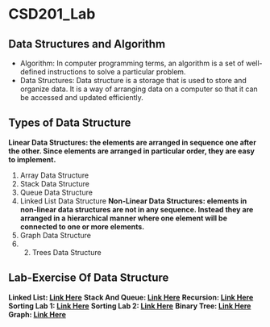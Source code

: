 # CSD201_Lab
## Data Structures and Algorithm
- Algorithm: In computer programming terms, an algorithm is a set of well-defined instructions to solve a particular problem.
- Data Structures: Data structure is a storage that is used to store and organize data. It is a way of arranging data on a computer so that it can be accessed and updated efficiently.

## Types of Data Structure
 **Linear Data Structures: the elements are arranged in sequence one after the other. Since elements are arranged in particular order, they are easy to implement.**
   1. Array Data Structure
   2. Stack Data Structure
   3. Queue Data Structure
   4. Linked List Data Structure
**Non-Linear Data Structures: elements in non-linear data structures are not in any sequence. Instead they are arranged in a hierarchical manner where one element will be connected to one or more elements.**
1. Graph Data Structure
2. 2. Trees Data Structure
## Lab-Exercise Of Data Structure 
**Linked List: [Link Here](https://github.com/tuanhuu3264/CSD201_Lab/tree/35a2539981fc4c5c3289e73432d17ed655cb1cfa/CSD_LinkList_4Lab)**
**Stack And Queue: [Link Here](https://github.com/tuanhuu3264/CSD201_Lab/tree/35a2539981fc4c5c3289e73432d17ed655cb1cfa/CSD_Stacks%26Queues_6Lab)**
**Recursion: [Link Here](https://github.com/tuanhuu3264/CSD201_Lab/tree/35a2539981fc4c5c3289e73432d17ed655cb1cfa/Recursion_4Lab)**
**Sorting Lab 1: [Link Here](https://github.com/tuanhuu3264/CSD201_Lab/tree/35a2539981fc4c5c3289e73432d17ed655cb1cfa/Sorting%20-%20Lab1%20-%20CSD201)**
**Sorting Lab 2: [Link Here](https://github.com/tuanhuu3264/CSD201_Lab/tree/35a2539981fc4c5c3289e73432d17ed655cb1cfa/Sorting%20-%20Lab2%20-%20CSD201)**
**Binary Tree: [Link Here](https://github.com/tuanhuu3264/CSD201_Lab/tree/35a2539981fc4c5c3289e73432d17ed655cb1cfa/BinaryTree_3Lab)**
**Graph: [Link Here](https://github.com/tuanhuu3264/CSD201_Lab/tree/35a2539981fc4c5c3289e73432d17ed655cb1cfa/CSD_GRAPH_3LAB(1))**
